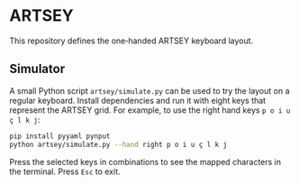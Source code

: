 # ARTSEY

This repository defines the one‑handed ARTSEY keyboard layout.

## Simulator

A small Python script `artsey/simulate.py` can be used to try the layout on a regular keyboard.
Install dependencies and run it with eight keys that represent the ARTSEY grid.
For example, to use the right hand keys `p o i u ç l k j`:

```bash
pip install pyyaml pynput
python artsey/simulate.py --hand right p o i u ç l k j
```

Press the selected keys in combinations to see the mapped characters in the terminal.
Press `Esc` to exit.

